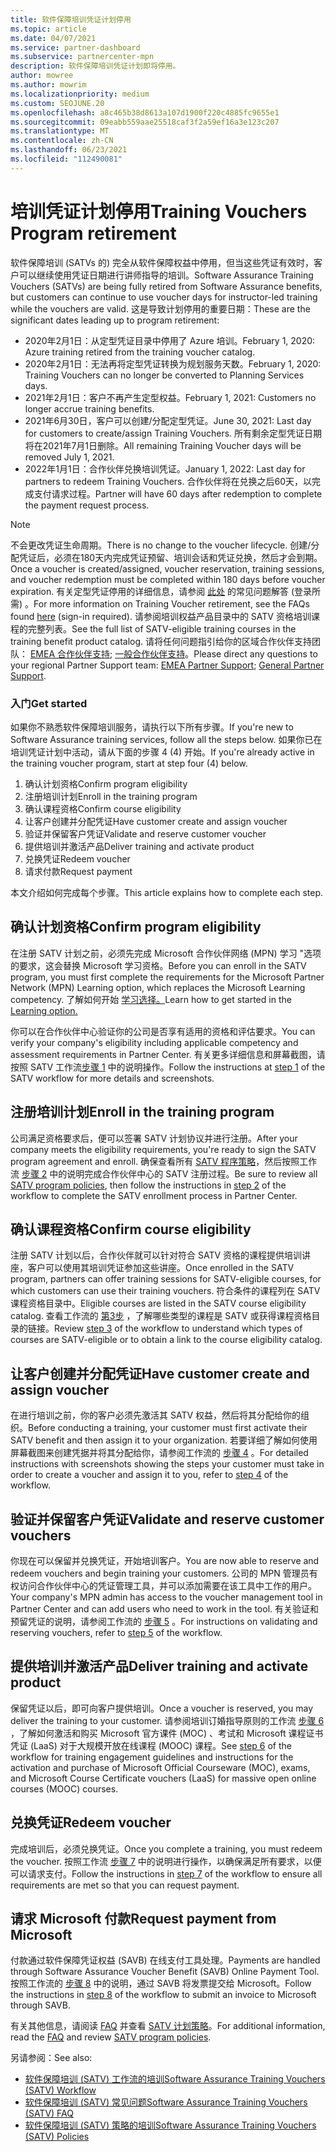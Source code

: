 ```yaml
---
title: 软件保障培训凭证计划停用
ms.topic: article
ms.date: 04/07/2021
ms.service: partner-dashboard
ms.subservice: partnercenter-mpn
description: 软件保障培训凭证计划即将停用。
author: mowree
ms.author: mowrim
ms.localizationpriority: medium
ms.custom: SEOJUNE.20
ms.openlocfilehash: a8c465b38d8613a107d1900f220c4885fc9655e1
ms.sourcegitcommit: 09eabb559aae25518caf3f2a59ef16a3e123c207
ms.translationtype: MT
ms.contentlocale: zh-CN
ms.lasthandoff: 06/23/2021
ms.locfileid: "112490081"
---
```

# <a name="training-vouchers-program-retirement"></a><span data-ttu-id="5d498-103">培训凭证计划停用</span><span class="sxs-lookup"><span data-stu-id="5d498-103">Training Vouchers Program retirement</span></span>

<span data-ttu-id="5d498-104">软件保障培训 (SATVs 的) 完全从软件保障权益中停用，但当这些凭证有效时，客户可以继续使用凭证日期进行讲师指导的培训。</span><span class="sxs-lookup"><span data-stu-id="5d498-104">Software Assurance Training Vouchers (SATVs) are being fully retired from Software Assurance benefits, but customers can continue to use voucher days for instructor-led training while the vouchers are valid.</span></span> <span data-ttu-id="5d498-105">这是导致计划停用的重要日期：</span><span class="sxs-lookup"><span data-stu-id="5d498-105">These are the significant dates leading up to program retirement:</span></span> 

- <span data-ttu-id="5d498-106">2020年2月1日：从定型凭证目录中停用了 Azure 培训。</span><span class="sxs-lookup"><span data-stu-id="5d498-106">February 1, 2020: Azure training retired from the training voucher catalog.</span></span>
- <span data-ttu-id="5d498-107">2020年2月1日：无法再将定型凭证转换为规划服务天数。</span><span class="sxs-lookup"><span data-stu-id="5d498-107">February 1, 2020: Training Vouchers can no longer be converted to Planning Services days.</span></span>  
- <span data-ttu-id="5d498-108">2021年2月1日：客户不再产生定型权益。</span><span class="sxs-lookup"><span data-stu-id="5d498-108">February 1, 2021: Customers no longer accrue training benefits.</span></span> 
- <span data-ttu-id="5d498-109">2021年6月30日，客户可以创建/分配定型凭证。</span><span class="sxs-lookup"><span data-stu-id="5d498-109">June 30, 2021: Last day for customers to create/assign Training Vouchers.</span></span> <span data-ttu-id="5d498-110">所有剩余定型凭证日期将在2021年7月1日删除。</span><span class="sxs-lookup"><span data-stu-id="5d498-110">All remaining Training Voucher days will be removed July 1, 2021.</span></span>
- <span data-ttu-id="5d498-111">2022年1月1日：合作伙伴兑换培训凭证。</span><span class="sxs-lookup"><span data-stu-id="5d498-111">January 1, 2022: Last day for partners to redeem Training Vouchers.</span></span> <span data-ttu-id="5d498-112">合作伙伴将在兑换之后60天，以完成支付请求过程。</span><span class="sxs-lookup"><span data-stu-id="5d498-112">Partner will have 60 days after redemption to complete the payment request process.</span></span>  

>[!NOTE]
><span data-ttu-id="5d498-113">不会更改凭证生命周期。</span><span class="sxs-lookup"><span data-stu-id="5d498-113">There is no change to the voucher lifecycle.</span></span> <span data-ttu-id="5d498-114">创建/分配凭证后，必须在180天内完成凭证预留、培训会话和凭证兑换，然后才会到期。</span><span class="sxs-lookup"><span data-stu-id="5d498-114">Once a voucher is created/assigned, voucher reservation, training sessions, and voucher redemption must be completed within 180 days before voucher expiration.</span></span>  <span data-ttu-id="5d498-115">有关定型凭证停用的详细信息，请参阅 [此处](https://partner.microsoft.com/resources/collection/software-assurance-benefit-changes#/) 的常见问题解答 (登录所需) 。</span><span class="sxs-lookup"><span data-stu-id="5d498-115">For more information on Training Voucher retirement, see the FAQs found [here](https://partner.microsoft.com/resources/collection/software-assurance-benefit-changes#/) (sign-in required).</span></span>  <span data-ttu-id="5d498-116">请参阅培训权益产品目录中的 SATV 资格培训课程的完整列表。</span><span class="sxs-lookup"><span data-stu-id="5d498-116">See the full list of SATV-eligible training courses in the training benefit product catalog.</span></span> <span data-ttu-id="5d498-117">请将任何问题指引给你的区域合作伙伴支持团队： [EMEA 合作伙伴支持](mailto:savoucher@msdirectservices.com); [一般合作伙伴支持](https://partner.microsoft.com/dashboard/support/servicerequests)。</span><span class="sxs-lookup"><span data-stu-id="5d498-117">Please direct any questions to your regional Partner Support team: [EMEA Partner Support](mailto:savoucher@msdirectservices.com); [General Partner Support](https://partner.microsoft.com/dashboard/support/servicerequests).</span></span>



### <a name="get-started"></a><span data-ttu-id="5d498-118">入门</span><span class="sxs-lookup"><span data-stu-id="5d498-118">Get started</span></span>

<span data-ttu-id="5d498-119">如果你不熟悉软件保障培训服务，请执行以下所有步骤。</span><span class="sxs-lookup"><span data-stu-id="5d498-119">If you're new to Software Assurance training services, follow all the steps below.</span></span> <span data-ttu-id="5d498-120">如果你已在培训凭证计划中活动，请从下面的步骤 4 (4) 开始。</span><span class="sxs-lookup"><span data-stu-id="5d498-120">If you're already active in the training voucher program, start at step four (4) below.</span></span> 

1. <span data-ttu-id="5d498-121">确认计划资格</span><span class="sxs-lookup"><span data-stu-id="5d498-121">Confirm program eligibility</span></span>
2. <span data-ttu-id="5d498-122">注册培训计划</span><span class="sxs-lookup"><span data-stu-id="5d498-122">Enroll in the training program</span></span>
3. <span data-ttu-id="5d498-123">确认课程资格</span><span class="sxs-lookup"><span data-stu-id="5d498-123">Confirm course eligibility</span></span>
4. <span data-ttu-id="5d498-124">让客户创建并分配凭证</span><span class="sxs-lookup"><span data-stu-id="5d498-124">Have customer create and assign voucher</span></span>
5. <span data-ttu-id="5d498-125">验证并保留客户凭证</span><span class="sxs-lookup"><span data-stu-id="5d498-125">Validate and reserve customer voucher</span></span>
6. <span data-ttu-id="5d498-126">提供培训并激活产品</span><span class="sxs-lookup"><span data-stu-id="5d498-126">Deliver training and activate product</span></span>
7. <span data-ttu-id="5d498-127">兑换凭证</span><span class="sxs-lookup"><span data-stu-id="5d498-127">Redeem voucher</span></span>
8. <span data-ttu-id="5d498-128">请求付款</span><span class="sxs-lookup"><span data-stu-id="5d498-128">Request payment</span></span>

<span data-ttu-id="5d498-129">本文介绍如何完成每个步骤。</span><span class="sxs-lookup"><span data-stu-id="5d498-129">This article explains how to complete each step.</span></span>

## <a name="confirm-program-eligibility"></a><span data-ttu-id="5d498-130">确认计划资格</span><span class="sxs-lookup"><span data-stu-id="5d498-130">Confirm program eligibility</span></span>

<span data-ttu-id="5d498-131">在注册 SATV 计划之前，必须先完成 Microsoft 合作伙伴网络 (MPN) 学习 "选项的要求，这会替换 Microsoft 学习资格。</span><span class="sxs-lookup"><span data-stu-id="5d498-131">Before you can enroll in the SATV program, you must first complete the requirements for the Microsoft Partner Network (MPN) Learning option, which replaces the Microsoft Learning competency.</span></span> <span data-ttu-id="5d498-132">了解如何开始 [学习选择。](https://partner.microsoft.com/membership/learning-partners)</span><span class="sxs-lookup"><span data-stu-id="5d498-132">Learn how to get started in the [Learning option.](https://partner.microsoft.com/membership/learning-partners)</span></span>

<span data-ttu-id="5d498-133">你可以在合作伙伴中心验证你的公司是否享有适用的资格和评估要求。</span><span class="sxs-lookup"><span data-stu-id="5d498-133">You can verify your company's eligibility including applicable competency and assessment requirements in Partner Center.</span></span> <span data-ttu-id="5d498-134">有关更多详细信息和屏幕截图，请按照 SATV 工作流[步骤 1](https://query.prod.cms.rt.microsoft.com/cms/api/am/binary/RE4s3bB) 中的说明操作。</span><span class="sxs-lookup"><span data-stu-id="5d498-134">Follow the instructions at [step 1](https://query.prod.cms.rt.microsoft.com/cms/api/am/binary/RE4s3bB) of the SATV workflow for more details and screenshots.</span></span>

## <a name="enroll-in-the-training-program"></a><span data-ttu-id="5d498-135">注册培训计划</span><span class="sxs-lookup"><span data-stu-id="5d498-135">Enroll in the training program</span></span>

<span data-ttu-id="5d498-136">公司满足资格要求后，便可以签署 SATV 计划协议并进行注册。</span><span class="sxs-lookup"><span data-stu-id="5d498-136">After your company meets the eligibility requirements, you're ready to sign the SATV program agreement and enroll.</span></span> <span data-ttu-id="5d498-137">确保查看所有 [SATV 程序策略](https://query.prod.cms.rt.microsoft.com/cms/api/am/binary/RE3koEP)，然后按照工作流 [步骤 2](https://query.prod.cms.rt.microsoft.com/cms/api/am/binary/RE4s3bB) 中的说明完成合作伙伴中心的 SATV 注册过程。</span><span class="sxs-lookup"><span data-stu-id="5d498-137">Be sure to review all [SATV program policies](https://query.prod.cms.rt.microsoft.com/cms/api/am/binary/RE3koEP), then follow the instructions in [step 2](https://query.prod.cms.rt.microsoft.com/cms/api/am/binary/RE4s3bB) of the workflow to complete the SATV enrollment process in Partner Center.</span></span>


## <a name="confirm-course-eligibility"></a><span data-ttu-id="5d498-138">确认课程资格</span><span class="sxs-lookup"><span data-stu-id="5d498-138">Confirm course eligibility</span></span>
<span data-ttu-id="5d498-139">注册 SATV 计划以后，合作伙伴就可以针对符合 SATV 资格的课程提供培训讲座，客户可以使用其培训凭证参加这些讲座。</span><span class="sxs-lookup"><span data-stu-id="5d498-139">Once enrolled in the SATV program, partners can offer training sessions for SATV-eligible courses, for which customers can use their training vouchers.</span></span> <span data-ttu-id="5d498-140">符合条件的课程列在 SATV 课程资格目录中。</span><span class="sxs-lookup"><span data-stu-id="5d498-140">Eligible courses are listed in the SATV course eligibility catalog.</span></span> <span data-ttu-id="5d498-141">查看工作流的 [第3步](https://query.prod.cms.rt.microsoft.com/cms/api/am/binary/RE4s3bB) ，了解哪些类型的课程是 SATV 或获得课程资格目录的链接。</span><span class="sxs-lookup"><span data-stu-id="5d498-141">Review [step 3](https://query.prod.cms.rt.microsoft.com/cms/api/am/binary/RE4s3bB) of the workflow to understand which types of courses are SATV-eligible or to obtain a link to the course eligibility catalog.</span></span>

## <a name="have-customer-create-and-assign-voucher"></a><span data-ttu-id="5d498-142">让客户创建并分配凭证</span><span class="sxs-lookup"><span data-stu-id="5d498-142">Have customer create and assign voucher</span></span>

<span data-ttu-id="5d498-143">在进行培训之前，你的客户必须先激活其 SATV 权益，然后将其分配给你的组织。</span><span class="sxs-lookup"><span data-stu-id="5d498-143">Before conducting a training, your customer must first activate their SATV benefit and then assign it to your organization.</span></span> <span data-ttu-id="5d498-144">若要详细了解如何使用屏幕截图来创建凭据并将其分配给你，请参阅工作流的 [步骤 4](https://query.prod.cms.rt.microsoft.com/cms/api/am/binary/RE4s3bB) 。</span><span class="sxs-lookup"><span data-stu-id="5d498-144">For detailed instructions with screenshots showing the steps your customer must take in order to create a voucher and assign it to you, refer to [step 4](https://query.prod.cms.rt.microsoft.com/cms/api/am/binary/RE4s3bB) of the workflow.</span></span>

## <a name="validate-and-reserve-customer-vouchers"></a><span data-ttu-id="5d498-145">验证并保留客户凭证</span><span class="sxs-lookup"><span data-stu-id="5d498-145">Validate and reserve customer vouchers</span></span>

<span data-ttu-id="5d498-146">你现在可以保留并兑换凭证，开始培训客户。</span><span class="sxs-lookup"><span data-stu-id="5d498-146">You are now able to reserve and redeem vouchers and begin training your customers.</span></span> <span data-ttu-id="5d498-147">公司的 MPN 管理员有权访问合作伙伴中心的凭证管理工具，并可以添加需要在该工具中工作的用户。</span><span class="sxs-lookup"><span data-stu-id="5d498-147">Your company's MPN admin has access to the voucher management tool in Partner Center and can add users who need to work in the tool.</span></span> <span data-ttu-id="5d498-148">有关验证和预留凭证的说明，请参阅工作流的 [步骤 5](https://query.prod.cms.rt.microsoft.com/cms/api/am/binary/RE4s3bB) 。</span><span class="sxs-lookup"><span data-stu-id="5d498-148">For instructions on validating and reserving vouchers, refer to [step 5](https://query.prod.cms.rt.microsoft.com/cms/api/am/binary/RE4s3bB) of the workflow.</span></span>

## <a name="deliver-training-and-activate-product"></a><span data-ttu-id="5d498-149">提供培训并激活产品</span><span class="sxs-lookup"><span data-stu-id="5d498-149">Deliver training and activate product</span></span>

<span data-ttu-id="5d498-150">保留凭证以后，即可向客户提供培训。</span><span class="sxs-lookup"><span data-stu-id="5d498-150">Once a voucher is reserved, you may deliver the training to your customer.</span></span> <span data-ttu-id="5d498-151">请参阅培训订婚指导原则的工作流 [步骤 6](https://query.prod.cms.rt.microsoft.com/cms/api/am/binary/RE4s3bB) ，了解如何激活和购买 Microsoft 官方课件 (MOC) 、考试和 Microsoft 课程证书凭证 (LaaS) 对于大规模开放在线课程 (MOOC) 课程。</span><span class="sxs-lookup"><span data-stu-id="5d498-151">See [step 6](https://query.prod.cms.rt.microsoft.com/cms/api/am/binary/RE4s3bB) of the workflow for training engagement guidelines and instructions for the activation and purchase of Microsoft Official Courseware (MOC), exams, and Microsoft Course Certificate vouchers (LaaS) for massive open online courses (MOOC) courses.</span></span>

## <a name="redeem-voucher"></a><span data-ttu-id="5d498-152">兑换凭证</span><span class="sxs-lookup"><span data-stu-id="5d498-152">Redeem voucher</span></span>

<span data-ttu-id="5d498-153">完成培训后，必须兑换凭证。</span><span class="sxs-lookup"><span data-stu-id="5d498-153">Once you complete a training, you must redeem the voucher.</span></span> <span data-ttu-id="5d498-154">按照工作流 [步骤 7](https://query.prod.cms.rt.microsoft.com/cms/api/am/binary/RE4s3bB) 中的说明进行操作，以确保满足所有要求，以便可以请求支付。</span><span class="sxs-lookup"><span data-stu-id="5d498-154">Follow the instructions in [step 7](https://query.prod.cms.rt.microsoft.com/cms/api/am/binary/RE4s3bB) of the workflow to ensure all requirements are met so that you can request payment.</span></span> 


## <a name="request-payment-from-microsoft"></a><span data-ttu-id="5d498-155">请求 Microsoft 付款</span><span class="sxs-lookup"><span data-stu-id="5d498-155">Request payment from Microsoft</span></span>

<span data-ttu-id="5d498-156">付款通过软件保障凭证权益 (SAVB) 在线支付工具处理。</span><span class="sxs-lookup"><span data-stu-id="5d498-156">Payments are handled through Software Assurance Voucher Benefit (SAVB) Online Payment Tool.</span></span> <span data-ttu-id="5d498-157">按照工作流的 [步骤 8](https://query.prod.cms.rt.microsoft.com/cms/api/am/binary/RE4s3bB) 中的说明，通过 SAVB 将发票提交给 Microsoft。</span><span class="sxs-lookup"><span data-stu-id="5d498-157">Follow the instructions in [step 8](https://query.prod.cms.rt.microsoft.com/cms/api/am/binary/RE4s3bB) of the workflow to submit an invoice to Microsoft through SAVB.</span></span> 

<span data-ttu-id="5d498-158">有关其他信息，请阅读 [FAQ](https://query.prod.cms.rt.microsoft.com/cms/api/am/binary/RE3kz5o) 并查看 [SATV 计划策略](https://query.prod.cms.rt.microsoft.com/cms/api/am/binary/RE3koEP)。</span><span class="sxs-lookup"><span data-stu-id="5d498-158">For additional information, read the [FAQ](https://query.prod.cms.rt.microsoft.com/cms/api/am/binary/RE3kz5o) and review [SATV program policies](https://query.prod.cms.rt.microsoft.com/cms/api/am/binary/RE3koEP).</span></span>

<span data-ttu-id="5d498-159">另请参阅：</span><span class="sxs-lookup"><span data-stu-id="5d498-159">See also:</span></span>

- [<span data-ttu-id="5d498-160">软件保障培训 (SATV) 工作流的培训</span><span class="sxs-lookup"><span data-stu-id="5d498-160">Software Assurance Training Vouchers (SATV) Workflow</span></span>](https://query.prod.cms.rt.microsoft.com/cms/api/am/binary/RE4s3bB)
- [<span data-ttu-id="5d498-161">软件保障培训 (SATV) 常见问题</span><span class="sxs-lookup"><span data-stu-id="5d498-161">Software Assurance Training Vouchers (SATV) FAQ</span></span>](https://query.prod.cms.rt.microsoft.com/cms/api/am/binary/RE3kz5o)
- [<span data-ttu-id="5d498-162">软件保障培训 (SATV) 策略的培训</span><span class="sxs-lookup"><span data-stu-id="5d498-162">Software Assurance Training Vouchers (SATV) Policies</span></span>](https://query.prod.cms.rt.microsoft.com/cms/api/am/binary/RE3koEP)
